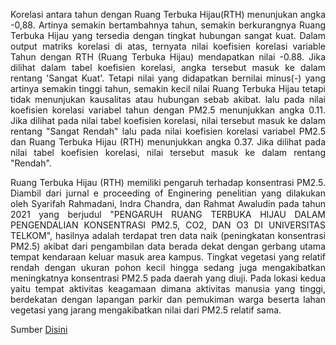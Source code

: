<p style="text-align:justify;">Korelasi antara tahun dengan Ruang Terbuka Hijau(RTH) menunjukan angka -0,88. Artinya semakin bertambahnya tahun, semakin berkurangnya Ruang Terbuka Hijau yang tersedia dengan tingkat hubungan sangat kuat. Dalam output matriks korelasi di atas, ternyata nilai koefisien korelasi variable Tahun dengan RTH (Ruang Terbuka Hijau) mendapatkan nilai -0.88. Jika dilihat dalam tabel koefisien korelasi, angka tersebut masuk ke dalam rentang 'Sangat Kuat'. Tetapi nilai yang didapatkan bernilai minus(-) yang artinya semakin tinggi tahun, semakin kecil nilai Ruang Terbuka Hijau tetapi tidak menunjukan kausalitas atau hubungan sebab akibat. lalu pada nilai koefisien korelasi variabel tahun dengan PM2.5 menunjukkan angka 0.11. Jika dilihat pada nilai tabel koefisien korelasi, nilai tersebut masuk ke dalam rentang "Sangat Rendah" lalu pada nilai koefisien korelasi variabel PM2.5 dan Ruang Terbuka Hijau (RTH) menunjukkan angka 0.37. Jika dilihat pada nilai tabel koefisien korelasi, nilai tersebut masuk ke dalam rentang "Rendah".</p>

<p style="text-align:justify;">Ruang Terbuka Hijau (RTH) memiliki pengaruh terhadap konsentrasi PM2.5. Diambil dari jurnal e proceeding of Enginering penelitian yang dilakukan oleh Syarifah Rahmadani, Indra Chandra, dan Rahmat Awaludin pada tahun 2021 yang berjudul "PENGARUH RUANG TERBUKA HIJAU DALAM PENGENDALIAN KONSENTRASI PM2.5, CO2, DAN O3 DI UNIVERSITAS TELKOM", hasilnya adalah terdapat tren data naik (peningkatan konsentrasi PM2.5) akibat dari pengambilan data berada dekat dengan gerbang utama tempat kendaraan keluar masuk area kampus. Tingkat vegetasi yang relatif rendah dengan ukuran pohon kecil hingga sedang juga mengakibatkan meningkatnya konsentrasi PM2.5 pada daerah yang diuji. Pada lokasi kedua yaitu tempat aktivitas keagamaan dimana aktivitas manusia yang tinggi, berdekatan dengan lapangan parkir dan pemukiman warga beserta lahan vegetasi yang jarang mengakibatkan nilai dari PM2.5 relatif sama.</p> 

Sumber <a href="https://www.researchgate.net/publication/351523923_Pengaruh_Ruang_Terbuka_Hijau_Dalam_Pengendalian_Konsentrasi_PM25_CO2_Dan_O3_di_Universitas_Telkom_Impact_of_open_green_space_on_controlling_PM25_CO2_and_O3_concentrations_in_Telkom_University">Disini</a>